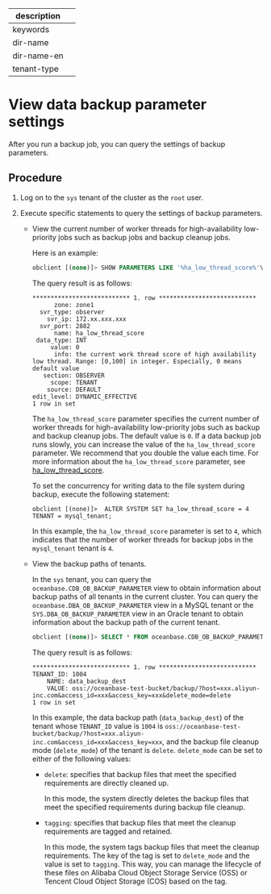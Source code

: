 |description||
|---|---|
|keywords||
|dir-name||
|dir-name-en||
|tenant-type||

# View data backup parameter settings

After you run a backup job, you can query the settings of backup parameters.

## Procedure

1. Log on to the `sys` tenant of the cluster as the `root` user.

2. Execute specific statements to query the settings of backup parameters.

   * View the current number of worker threads for high-availability low-priority jobs such as backup jobs and backup cleanup jobs.

      Here is an example:

      ```sql
      obclient [(none)]> SHOW PARAMETERS LIKE '%ha_low_thread_score%'\G
      ```

      The query result is as follows:

      ```shell
      *************************** 1. row ***************************
            zone: zone1
        svr_type: observer
          svr_ip: 172.xx.xxx.xxx
        svr_port: 2882
            name: ha_low_thread_score
       data_type: INT
           value: 0
            info: the current work thread score of high availability low thread. Range: [0,100] in integer. Especially, 0 means default value
         section: OBSERVER
           scope: TENANT
          source: DEFAULT
      edit_level: DYNAMIC_EFFECTIVE
      1 row in set
      ```

      The `ha_low_thread_score` parameter specifies the current number of worker threads for high-availability low-priority jobs such as backup and backup cleanup jobs. The default value is `0`. If a data backup job runs slowly, you can increase the value of the `ha_low_thread_score` parameter. We recommend that you double the value each time. For more information about the `ha_low_thread_score` parameter, see [ha_low_thread_score](../../../700.reference/800.configuration-items-and-system-variables/100.system-configuration-items/400.tenant-level-configuration-items/4100.ha_high_thread_score.md).

      To set the concurrency for writing data to the file system during backup, execute the following statement:

      ```shell
      obclient [(none)]>  ALTER SYSTEM SET ha_low_thread_score = 4 TENANT = mysql_tenant;
      ```

      In this example, the `ha_low_thread_score` parameter is set to `4`, which indicates that the number of worker threads for backup jobs in the `mysql_tenant` tenant is `4`.

   * View the backup paths of tenants.

      In the `sys` tenant, you can query the `oceanbase.CDB_OB_BACKUP_PARAMETER` view to obtain information about backup paths of all tenants in the current cluster. You can query the `oceanbase.DBA_OB_BACKUP_PARAMETER` view in a MySQL tenant or the `SYS.DBA_OB_BACKUP_PARAMETER` view in an Oracle tenant to obtain information about the backup path of the current tenant.

      ```sql
      obclient [(none)]> SELECT * FROM oceanbase.CDB_OB_BACKUP_PARAMETER\G
      ```

      The query result is as follows:

      ```shell
      *************************** 1. row ***************************
      TENANT_ID: 1004
          NAME: data_backup_dest
          VALUE: oss://oceanbase-test-bucket/backup/?host=xxx.aliyun-inc.com&access_id=xxx&access_key=xxx&delete_mode=delete
      1 row in set
      ```

      In this example, the data backup path (`data_backup_dest`) of the tenant whose `TENANT_ID` value is `1004` is `oss://oceanbase-test-bucket/backup/?host=xxx.aliyun-inc.com&access_id=xxx&access_key=xxx`, and the backup file cleanup mode (`delete_mode`) of the tenant is `delete`. `delete_mode` can be set to either of the following values:

      * `delete`: specifies that backup files that meet the specified requirements are directly cleaned up.

         In this mode, the system directly deletes the backup files that meet the specified requirements during backup file cleanup.

      * `tagging`: specifies that backup files that meet the cleanup requirements are tagged and retained.

         In this mode, the system tags backup files that meet the cleanup requirements. The key of the tag is set to `delete_mode` and the value is set to `tagging`. This way, you can manage the lifecycle of these files on Alibaba Cloud Object Storage Service (OSS) or Tencent Cloud Object Storage (COS) based on the tag.